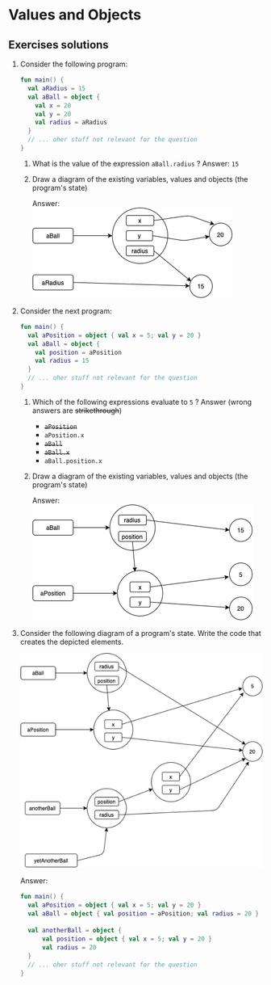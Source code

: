 # Values and Objects 

## Exercises solutions
1. Consider the following program:
    ```kotlin
    fun main() {
      val aRadius = 15
      val aBall = object { 
        val x = 20
        val y = 20
        val radius = aRadius 
      }
      // ... oher stuff not relevant for the question
    }
    ```
   1. What is the value of the expression `aBall.radius` ? Answer: `15`

   2. Draw a diagram of the existing variables, values and objects (the program's state)
   
      Answer:   
      ![Answer](./images/02-solution-01.png "Answer")

2. Consider the next program:    
    ```kotlin
    fun main() {
      val aPosition = object { val x = 5; val y = 20 }
      val aBall = object { 
        val position = aPosition
        val radius = 15 
      }
      // ... oher stuff not relevant for the question
    }
    ```
    1. Which of the following expressions evaluate to `5` ? Answer (wrong answers are ~~strikethrough~~)
        * ~~`aPosition`~~
        * `aPosition.x`
        * ~~`aBall`~~
        * ~~`aBall.x`~~
        * `aBall.position.x`
    2. Draw a diagram of the existing variables, values and objects (the program's state)

        Answer:   
        ![Answer](./images/02-solution-02.png "Answer")

3. Consider the following diagram of a program's state. Write the code that creates the depicted elements. 

    ![Diagram](../images/02-diagram.png "Question 3 diagram")

    Answer: 

    ```kotlin
    fun main() {
      val aPosition = object { val x = 5; val y = 20 }
      val aBall = object { val position = aPosition; val radius = 20 }
      
      val anotherBall = object {
          val position = object { val x = 5; val y = 20 }
          val radius = 20
      }
      // ... oher stuff not relevant for the question
    }
    ```
 
